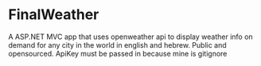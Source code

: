 # FinalWeather
A ASP.NET MVC app that uses openweather api to display weather info on demand for any city in the world in english and hebrew.
Public and opensourced.
ApiKey must be passed in because mine is gitignore
